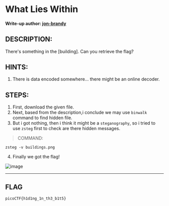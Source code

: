 # What Lies Within
#### Write-up author: [jon-brandy](https://github.com/jon-brandy)
## DESCRIPTION:
There's something in the [building]. Can you retrieve the flag?
## HINTS:
1. There is data encoded somewhere... there might be an online decoder.
## STEPS:
1. First, download the given file.
2. Next, based from the description,i conclude we may use `binwalk` command to find hidden file.
3. But i got nothing, then i think it might be a `steganography`, so i tried to use `zsteg` first to check are there hidden messages.

> COMMAND:

```
zsteg -v buildings.png
```

4. Finally we got the flag!

![image](https://user-images.githubusercontent.com/70703371/180368361-a4a5942e-fadf-453e-a6a4-3da272e56595.png)


---
## FLAG

```
picoCTF{h1d1ng_1n_th3_b1t5}
```
